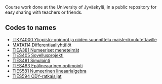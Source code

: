 Course work done at the University of Jyväskylä,
in a public repository for easy sharing with teachers or friends.

## Codes to names

- [ITKY4000 Yliopisto-opinnot ja niiden suunnittelu maisterikoulutettaville](https://opinto-opas.jyu.fi/2020/fi/opintojakso/itky4000/)
- [MATA114 Differentiaaliyhtälöt](https://opinto-opas.jyu.fi/2020/fi/opintojakso/mata114/)
- [TIEA381 Numeeriset menetelmät](https://opinto-opas.jyu.fi/2021/fi/opintojakso/tiea381/)
- [TIES405 Sovellusprojekti](https://opinto-opas.jyu.fi/2021/fi/opintojakso/ties405/)
- [TIES481 Simulointi](https://opinto-opas.jyu.fi/2021/fi/opintojakso/ties481/)
- [TIES483 Epälineaarinen optimointi](https://opinto-opas.jyu.fi/2020/fi/opintojakso/ties483/)
- [TIES581 Numeerinen lineaarialgebra](https://opinto-opas.jyu.fi/2021/fi/opintojakso/ties581/)
- [TIES594 ODY-ratkaisijat](https://opinto-opas.jyu.fi/2020/fi/opintojakso/ties594/)
